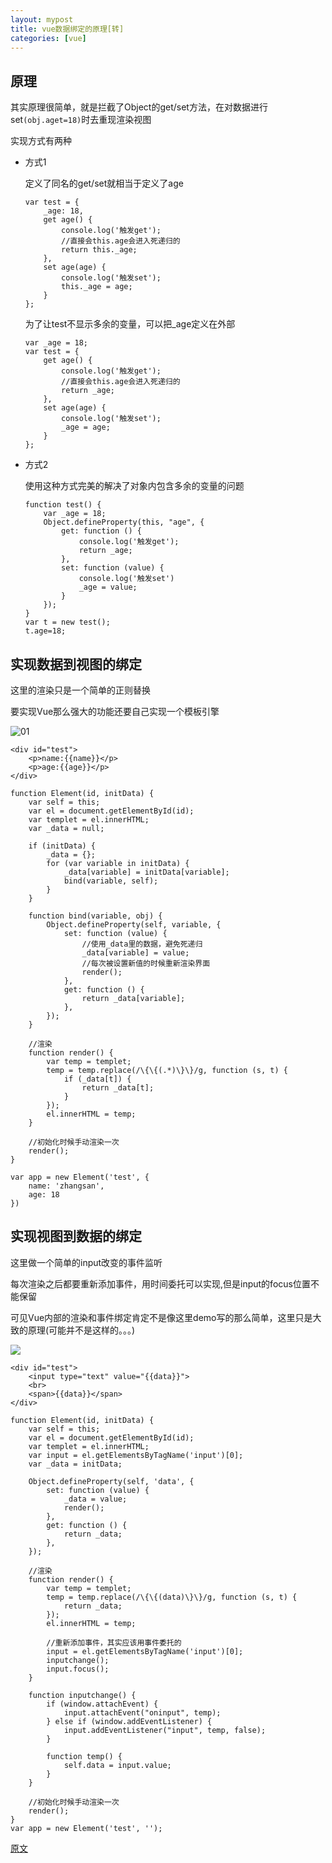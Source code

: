 ```yaml
---
layout: mypost
title: vue数据绑定的原理[转]
categories: [vue]
---
```


## 原理

其实原理很简单，就是拦截了Object的get/set方法，在对数据进行set`(obj.aget=18)`时去重现渲染视图

实现方式有两种

+ 方式1

    定义了同名的get/set就相当于定义了age

    ```
    var test = {
        _age: 18,
        get age() {
            console.log('触发get');
            //直接会this.age会进入死递归的
            return this._age;
        },
        set age(age) {
            console.log('触发set');
            this._age = age;
        }
    };
    ```

    为了让test不显示多余的变量，可以把_age定义在外部

    ```
    var _age = 18;
    var test = {
        get age() {
            console.log('触发get');
            //直接会this.age会进入死递归的
            return _age;
        },
        set age(age) {
            console.log('触发set');
            _age = age;
        }
    };
    ```

+ 方式2

    使用这种方式完美的解决了对象内包含多余的变量的问题

    ```
    function test() {
        var _age = 18;
        Object.defineProperty(this, "age", {
            get: function () {
                console.log('触发get');
                return _age;
            },
            set: function (value) {
                console.log('触发set')
                _age = value;
            }
        });
    }
    var t = new test();
    t.age=18;
    ```

## 实现数据到视图的绑定

这里的渲染只是一个简单的正则替换

要实现Vue那么强大的功能还要自己实现一个模板引擎

![01](01.gif)

```
<div id="test">
    <p>name:{{name}}</p>
    <p>age:{{age}}</p>
</div>
```

```
function Element(id, initData) {
    var self = this;
    var el = document.getElementById(id);
    var templet = el.innerHTML;
    var _data = null;

    if (initData) {
        _data = {};
        for (var variable in initData) {
            _data[variable] = initData[variable];
            bind(variable, self);
        }
    }

    function bind(variable, obj) {
        Object.defineProperty(self, variable, {
            set: function (value) {
                //使用_data里的数据，避免死递归
                _data[variable] = value;
                //每次被设置新值的时候重新渲染界面
                render();
            },
            get: function () {
                return _data[variable];
            },
        });
    }

    //渲染
    function render() {
        var temp = templet;
        temp = temp.replace(/\{\{(.*)\}\}/g, function (s, t) {
            if (_data[t]) {
                return _data[t];
            }
        });
        el.innerHTML = temp;
    }

    //初始化时候手动渲染一次
    render();
}

var app = new Element('test', {
    name: 'zhangsan',
    age: 18
})
```

## 实现视图到数据的绑定

这里做一个简单的input改变的事件监听

每次渲染之后都要重新添加事件，用时间委托可以实现,但是input的focus位置不能保留

可见Vue内部的渲染和事件绑定肯定不是像这里demo写的那么简单，这里只是大致的原理(可能并不是这样的。。。)

![](02.gif)

```
<div id="test">
    <input type="text" value="{{data}}">
    <br>
    <span>{{data}}</span>
</div>
```

```
function Element(id, initData) {
    var self = this;
    var el = document.getElementById(id);
    var templet = el.innerHTML;
    var input = el.getElementsByTagName('input')[0];
    var _data = initData;

    Object.defineProperty(self, 'data', {
        set: function (value) {
            _data = value;
            render();
        },
        get: function () {
            return _data;
        },
    });

    //渲染
    function render() {
        var temp = templet;
        temp = temp.replace(/\{\{(data)\}\}/g, function (s, t) {
            return _data;
        });
        el.innerHTML = temp;

        //重新添加事件，其实应该用事件委托的
        input = el.getElementsByTagName('input')[0];
        inputchange();
        input.focus();
    }

    function inputchange() {
        if (window.attachEvent) {
            input.attachEvent("oninput", temp);
        } else if (window.addEventListener) {
            input.addEventListener("input", temp, false);
        }

        function temp() {
            self.data = input.value;
        }
    }

    //初始化时候手动渲染一次
    render();
}
var app = new Element('test', '');
```

[原文](http://blog.tmaize.net/posts/2018/01/07/vue%E6%95%B0%E6%8D%AE%E7%BB%91%E5%AE%9A%E7%9A%84%E5%8E%9F%E7%90%86.html)
